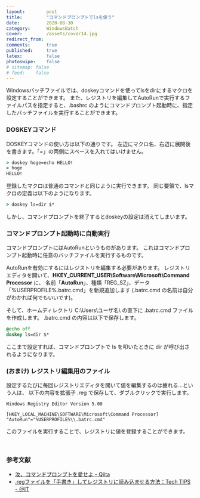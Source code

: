 ```yaml
---
layout:        post
title:         "コマンドプロンプトでlsを使う"
date:          2020-08-30
category:      WindowsBatch
cover:         /assets/cover14.jpg
redirect_from:
comments:      true
published:     true
latex:         false
photoswipe:    false
# sitemap: false
# feed:    false
---
```


Windowsバッチファイルでは、doskeyコマンドを使ってlsをdirにするマクロを設定することができます。
また、レジストリを編集してAutoRunで実行するファイルパスを指定すると、.bashrc のようにコマンドプロンプト起動時に、指定したバッチファイルを実行することができます。


### DOSKEYコマンド

DOSKEYコマンドの使い方は以下の通りです。
左辺にマクロ名、右辺に展開後を書きます。「=」の両側にスペースを入れてはいけません。

```bat
> doskey hoge=echo HELLO!
> hoge
HELLO!
```

登録したマクロは普通のコマンドと同じように実行できます。
同じ要領で、lsマクロの定義は以下のようになります。

```bat
> doskey ls=dir $*
```

しかし、コマンドプロンプトを終了するとdoskeyの設定は消えてしまいます。

### コマンドプロンプト起動時に自動実行

コマンドプロンプトにはAutoRunというものがあります。
これはコマンドプロンプト起動時に任意のバッチファイルを実行するものです。

AutoRunを有効にするにはレジストリを編集する必要があります。
レジストリエディタを開いて、**HKEY_CURRENT_USER\Software\Microsoft\Command Processor** に、
名前「**AutoRun**」、種類「REG_SZ」、データ「%USERPROFILE%\.batrc.cmd」を新規追加します
(.batrc.cmd の名前は自分がわかれば何でもいいです)。

そして、ホームディレクトリ C:\Users\ユーザ名\ の直下に .batrc.cmd ファイルを作成します。
.batrc.cmd の内容は以下で保存します。

```bat
@echo off
doskey ls=dir $*
```

ここまで設定すれば、コマンドプロンプトで ls を叩いたときに dir が呼び出されるようになります。

### (おまけ) レジストリ編集用のファイル

設定するたびに毎回レジストリエディタを開いて値を編集するのは疲れる...という人は、
以下の内容を拡張子 .reg で保存して、ダブルクリックで実行します。

```reg
Windows Registry Editor Version 5.00

[HKEY_LOCAL_MACHINE\SOFTWARE\Microsoft\Command Processor]
"AutoRun"="%USERPROFILE%\\.batrc.cmd"
```

このファイルを実行することで、レジストリに値を登録することができます。

<br>

### 参考文献

- [汝、コマンドプロンプトを愛せよ - Qiita](https://qiita.com/mima_ita/items/90f709cad32ca4e7413d)
- [.regファイルを「手書き」してレジストリに読み込ませる方法：Tech TIPS - ＠IT](https://www.atmarkit.co.jp/ait/articles/0901/16/news156.html)
